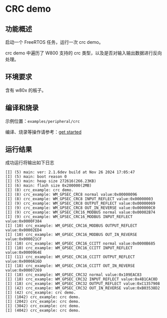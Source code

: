 # CRC demo

## 功能概述

启动一个 FreeRTOS 任务，运行一次 crc demo。

crc demo 中遍历了 W800 支持的 crc 类型，以及是否对输入输出数据进行反向处理。

## 环境要求

含有 w80x 的板子。

## 编译和烧录

示例位置：`examples/peripheral/crc`

编译、烧录等操作请参考：[get started](https://doc.winnermicro.net/w800/en/2.2-beta.2/get_started/index.html)

## 运行结果

成功运行将输出如下日志

```
[I] (5) main: ver: 2.1.6dev build at Nov 26 2024 17:05:47
[I] (5) main: boot reason 0
[I] (5) main: heap size 272616(266.23KB)
[I] (6) main: flash size 0x200000(2MB)
[I] (8) crc_example: crc demo.
[I] (8) crc_example: WM_GPSEC_CRC8 normal value:0x00000096
[I] (8) crc_example: WM_GPSEC_CRC8 INPUT_REFLECT value:0x00000003
[I] (9) crc_example: WM_GPSEC_CRC8 OUTPUT_REFLECT value:0x00000069
[I] (9) crc_example: WM_GPSEC_CRC8 OUT_IN_REVERSE value:0x000000C0
[I] (9) crc_example: WM_GPSEC_CRC16_MODBUS normal value:0x00002B74
[I] (9) crc_example: WM_GPSEC_CRC16_MODBUS INPUT_REFLECT value:0x0000F384
[I] (10) crc_example: WM_GPSEC_CRC16_MODBUS OUTPUT_REFLECT value:0x00002ED4
[I] (10) crc_example: WM_GPSEC_CRC16_MODBUS OUT_IN_REVERSE value:0x000021CF
[I] (10) crc_example: WM_GPSEC_CRC16_CCITT normal value:0x0000B685
[I] (10) crc_example: WM_GPSEC_CRC16_CCITT INPUT_REFLECT value:0x0000964E
[I] (11) crc_example: WM_GPSEC_CRC16_CCITT OUTPUT_REFLECT value:0x0000A16D
[I] (18) crc_example: WM_GPSEC_CRC16_CCITT OUT_IN_REVERSE value:0x00007269
[I] (18) crc_example: WM_GPSEC_CRC32 normal value:0x109EAC83
[I] (18) crc_example: WM_GPSEC_CRC32 INPUT_REFLECT value:0x4B1CAC0D
[I] (18) crc_example: WM_GPSEC_CRC32 OUTPUT_REFLECT value:0xC1357908
[I] (42) crc_example: WM_GPSEC_CRC32 OUT_IN_REVERSE value:0xB03538D2
[I] (42) crc_example: crc demo.
[I] (1042) crc_example: crc demo.
[I] (2042) crc_example: crc demo.
[I] (3042) crc_example: crc demo.
[I] (4042) crc_example: crc demo.
```